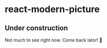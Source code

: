 # react-modern-picture
## Under construction
Not much to see right now. Come back lator! :crocodile: